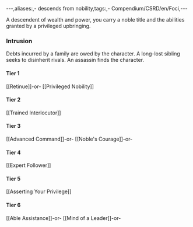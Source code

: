 ---,aliases:,- descends from nobility,tags:,- Compendium/CSRD/en/Foci,---

A descendent of wealth and power, you carry a noble title and the abilities granted by a privileged upbringing.
 ### Intrusion
Debts incurred by a family are owed by the character. A long-lost sibling seeks to disinherit rivals. An assassin finds the character.

#### Tier 1
[[Retinue]]-or-
[[Privileged Nobility]]
#### Tier 2
[[Trained Interlocutor]]
#### Tier 3
[[Advanced Command]]-or-
[[Noble's Courage]]-or-
#### Tier 4
[[Expert Follower]]
#### Tier 5
[[Asserting Your Privilege]]
#### Tier 6
[[Able Assistance]]-or-
[[Mind of a Leader]]-or-
